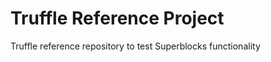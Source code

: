 # Truffle Reference Project
Truffle reference repository to test Superblocks functionality



 







